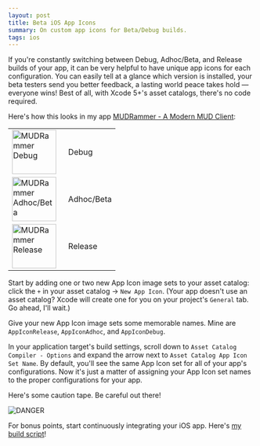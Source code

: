 ```yaml
---
layout: post
title: Beta iOS App Icons
summary: On custom app icons for Beta/Debug builds.
tags: ios
---
```


If you're constantly switching between Debug, Adhoc/Beta, and Release builds of your app, it can be very helpful to have unique app icons for each configuration. You can easily tell at a glance which version is installed, your beta testers send you better feedback, a lasting world peace takes hold &mdash; everyone wins! Best of all, with Xcode 5+'s asset catalogs, there's no code required.

Here's how this looks in my app [MUDRammer - A Modern MUD Client](https://itunes.apple.com/us/app/mudrammer-a-modern-mud-client/id597157072?mt=8):

|  |  |
|:-|:--|
| <img src="/img/mr-dev.png" width="90" height="90" alt="MUDRammer Debug" /> | &nbsp;&nbsp;Debug | 
| <img src="/img/mr-adhoc.png" width="90" height="90" alt="MUDRammer Adhoc/Beta" /> | &nbsp;&nbsp;Adhoc/Beta |
| <img src="/img/mr-release.png" width="90" height="90" alt="MUDRammer Release" /> | &nbsp;&nbsp;Release |

Start by adding one or two new App Icon image sets to your asset catalog: click the `+` in your asset catalog &rarr; `New App Icon`. (Your app doesn't use an asset catalog? Xcode will create one for you on your project's `General` tab. Go ahead, I'll wait.)

Give your new App Icon image sets some memorable names. Mine are `AppIconRelease`, `AppIconAdhoc`, and `AppIconDebug`.

In your application target's build settings, scroll down to `Asset Catalog Compiler - Options` and expand the arrow next to `Asset Catalog App Icon Set Name`. By default, you'll see the same App Icon set for all of your app's configurations. Now it's just a matter of assigning your App Icon set names to the proper configurations for your app.

Here's some caution tape. Be careful out there!

![DANGER](/img/caution-tape.png)

For bonus points, start continuously integrating your iOS app. Here's [my build script](https://github.com/splinesoft/SSBuild)!
